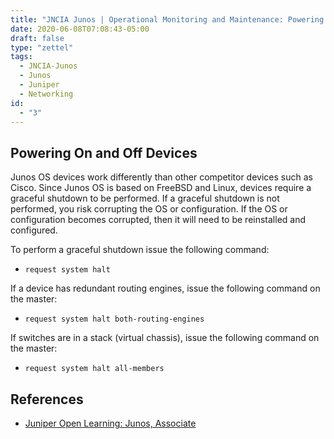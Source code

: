 ```yaml
---
title: "JNCIA Junos | Operational Monitoring and Maintenance: Powering On and Shutting Down Devices"
date: 2020-06-08T07:08:43-05:00
draft: false
type: "zettel"
tags:
  - JNCIA-Junos
  - Junos
  - Juniper
  - Networking
id:
  - "3"
---
```

## Powering On and Off Devices
Junos OS devices work differently than other competitor devices such as Cisco. Since Junos OS is based on FreeBSD and Linux, devices require a graceful shutdown to be performed. If a graceful shutdown is not performed, you risk corrupting the OS or configuration. If the OS or configuration becomes corrupted, then it will need to be reinstalled and configured.

To perform a graceful shutdown issue the following command:

  * `request system halt`

If a device has redundant routing engines, issue the following command on the master:

  * `request system halt both-routing-engines`
	
If switches are in a stack (virtual chassis), issue the following command on the master:

  * `request system halt all-members`

## References
  * [Juniper Open Learning: Junos, Associate](https://cloud.contentraven.com/junosgenius/learningpath-detail/1004/3/0/1)
